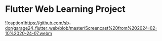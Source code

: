 # Flutter Web Learning Project




![caption]https://github.com/sb-dor/garage24_flutter_web/blob/master/Screencast%20from%202024-02-10%2020-24-07.webm